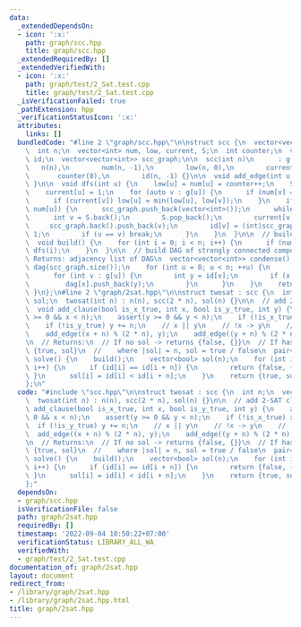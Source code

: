 ```yaml
---
data:
  _extendedDependsOn:
  - icon: ':x:'
    path: graph/scc.hpp
    title: graph/scc.hpp
  _extendedRequiredBy: []
  _extendedVerifiedWith:
  - icon: ':x:'
    path: graph/test/2_Sat.test.cpp
    title: graph/test/2_Sat.test.cpp
  _isVerificationFailed: true
  _pathExtension: hpp
  _verificationStatusIcon: ':x:'
  attributes:
    links: []
  bundledCode: "#line 2 \"graph/scc.hpp\"\n\nstruct scc {\n  vector<vector<int>> g;\n\
    \  int n;\n  vector<int> num, low, current, S;\n  int counter;\n  vector<int>\
    \ id;\n  vector<vector<int>> scc_graph;\n\n  scc(int n)\n      : g(n),\n     \
    \   n(n),\n        num(n, -1),\n        low(n, 0),\n        current(n, 0),\n \
    \       counter(0),\n        id(n, -1) {}\n\n  void add_edge(int u, int v) { g[u].push_back(v);\
    \ }\n\n  void dfs(int u) {\n    low[u] = num[u] = counter++;\n    S.push_back(u);\n\
    \    current[u] = 1;\n    for (auto v : g[u]) {\n      if (num[v] == -1) dfs(v);\n\
    \      if (current[v]) low[u] = min(low[u], low[v]);\n    }\n    if (low[u] ==\
    \ num[u]) {\n      scc_graph.push_back(vector<int>());\n      while (1) {\n  \
    \      int v = S.back();\n        S.pop_back();\n        current[v] = 0;\n   \
    \     scc_graph.back().push_back(v);\n        id[v] = (int)scc_graph.size() -\
    \ 1;\n        if (u == v) break;\n      }\n    }\n  }\n\n  // build scc_graph\n\
    \  void build() {\n    for (int i = 0; i < n; i++) {\n      if (num[i] == -1)\
    \ dfs(i);\n    }\n  }\n\n  // build DAG of strongly connected components\n  //\
    \ Returns: adjacency list of DAG\n  vector<vector<int>> condense() {\n    vector<vector<int>>\
    \ dag(scc_graph.size());\n    for (int u = 0; u < n; ++u) {\n      int x = id[u];\n\
    \      for (int v : g[u]) {\n        int y = id[v];\n        if (x != y) {\n \
    \         dag[x].push_back(y);\n        }\n      }\n    }\n    return dag;\n \
    \ }\n};\n#line 2 \"graph/2sat.hpp\"\n\nstruct twosat : scc {\n  int n;\n  vector<int>\
    \ sol;\n  twosat(int n) : n(n), scc(2 * n), sol(n) {}\n\n  // add 2-SAT clause\n\
    \  void add_clause(bool is_x_true, int x, bool is_y_true, int y) {\n    assert(x\
    \ >= 0 && x < n);\n    assert(y >= 0 && y < n);\n    if (!is_x_true) x += n;\n\
    \    if (!is_y_true) y += n;\n    // x || y\n    // !x -> y\n    // !y -> x\n\
    \    add_edge((x + n) % (2 * n), y);\n    add_edge((y + n) % (2 * n), x);\n  }\n\
    \n  // Returns:\n  // If no sol -> returns {false, {}}\n  // If has sol -> returns\
    \ {true, sol}\n  //    where |sol| = n, sol = true / false\n  pair<bool, vector<bool>>\
    \ solve() {\n    build();\n    vector<bool> sol(n);\n    for (int i = 0; i < n;\
    \ i++) {\n      if (id[i] == id[i + n]) {\n        return {false, {}};\n     \
    \ }\n      sol[i] = id[i] < id[i + n];\n    }\n    return {true, sol};\n  }\n\
    };\n"
  code: "#include \"scc.hpp\"\n\nstruct twosat : scc {\n  int n;\n  vector<int> sol;\n\
    \  twosat(int n) : n(n), scc(2 * n), sol(n) {}\n\n  // add 2-SAT clause\n  void\
    \ add_clause(bool is_x_true, int x, bool is_y_true, int y) {\n    assert(x >=\
    \ 0 && x < n);\n    assert(y >= 0 && y < n);\n    if (!is_x_true) x += n;\n  \
    \  if (!is_y_true) y += n;\n    // x || y\n    // !x -> y\n    // !y -> x\n  \
    \  add_edge((x + n) % (2 * n), y);\n    add_edge((y + n) % (2 * n), x);\n  }\n\
    \n  // Returns:\n  // If no sol -> returns {false, {}}\n  // If has sol -> returns\
    \ {true, sol}\n  //    where |sol| = n, sol = true / false\n  pair<bool, vector<bool>>\
    \ solve() {\n    build();\n    vector<bool> sol(n);\n    for (int i = 0; i < n;\
    \ i++) {\n      if (id[i] == id[i + n]) {\n        return {false, {}};\n     \
    \ }\n      sol[i] = id[i] < id[i + n];\n    }\n    return {true, sol};\n  }\n\
    };"
  dependsOn:
  - graph/scc.hpp
  isVerificationFile: false
  path: graph/2sat.hpp
  requiredBy: []
  timestamp: '2022-09-04 10:50:22+07:00'
  verificationStatus: LIBRARY_ALL_WA
  verifiedWith:
  - graph/test/2_Sat.test.cpp
documentation_of: graph/2sat.hpp
layout: document
redirect_from:
- /library/graph/2sat.hpp
- /library/graph/2sat.hpp.html
title: graph/2sat.hpp
---
```

